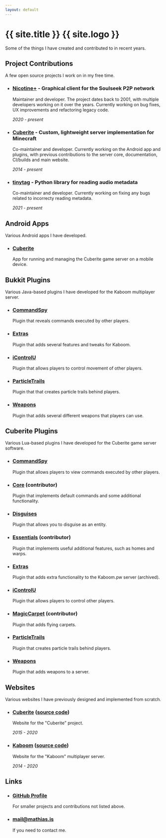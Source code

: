 ```yaml
---
layout: default
---
```


# {{ site.title }} {{ site.logo }}

Some of the things I have created and contributed to in recent years.


## Project Contributions

A few open source projects I work on in my free time.

 * ### [Nicotine+](https://github.com/nicotine-plus/nicotine-plus) - Graphical client for the Soulseek P2P network

   Maintainer and developer. The project dates back to 2001, with multiple developers working on it over the years. 
   Currently working on bug fixes, UX improvements and refactoring legacy code.

   *2020 - present*

 * ### [Cuberite](https://github.com/cuberite) - Custom, lightweight server implementation for Minecraft

   Co-maintainer and developer. Currently working on the Android app and plugins, with previous contributions to 
   the server core, documentation, CI/builds and main website.

   *2014 - present*

 * ### [tinytag](https://github.com/devsnd/tinytag) - Python library for reading audio metadata

   Co-maintainer and developer. Currently working on fixing any bugs related to incorrecty reading metadata.

   *2021 - present*


## Android Apps

Various Android apps I have developed.

 * ### [Cuberite](https://github.com/cuberite/android)

   App for running and managing the Cuberite game server on a mobile device.


## Bukkit Plugins

Various Java-based plugins I have developed for the Kaboom multiplayer server.

 * ### [CommandSpy](https://github.com/kaboomserver/commandspy)

   Plugin that reveals commands executed by other players.

 * ### [Extras](https://github.com/kaboomserver/extras)

   Plugin that adds several features and tweaks for Kaboom.

 * ### [iControlU](https://github.com/kaboomserver/icontrolu)

   Plugin that allows players to control movement of other players.

 * ### [ParticleTrails](https://github.com/kaboomserver/particletrails)

   Plugin that that creates particle trails behind players.

 * ### [Weapons](https://github.com/kaboomserver/weapons)

   Plugin that adds several different weapons that players can use.


## Cuberite Plugins

Various Lua-based plugins I have developed for the Cuberite game server software.

 * ### [CommandSpy](https://github.com/mathiascode/CommandSpy)

   Plugin that allows players to view commands executed by other players.

 * ### [Core](https://github.com/cuberite/Core) (contributor)

   Plugin that implements default commands and some additional functionality.

 * ### [Disguises](https://github.com/mathiascode/Disguises)

   Plugin that allows you to disguise as an entity.

 * ### [Essentials](https://github.com/cuberite/Essentials) (contributor)

   Plugin that implements useful additional features, such as homes and warps.

 * ### [Extras](https://github.com/mathiascode/Extras)

   Plugin that adds extra functionality to the Kaboom.pw server (archived).

 * ### [iControlU](https://github.com/mathiascode/iControlU)

   Plugin that allows players to control other players.

 * ### [MagicCarpet](https://github.com/cuberite/MagicCarpet) (contributor)

   Plugin that adds flying carpets.

 * ### [ParticleTrails](https://github.com/mathiascode/ParticleTrails)

   Plugin that creates particle trails behind players.

 * ### [Weapons](https://github.com/mathiascode/Weapons)

   Plugin that adds weapons to a server.


## Websites

Various websites I have previously designed and implemented from scratch.

 * ### [Cuberite](https://cuberite.org/) ([source code](https://github.com/cuberite/cuberite.github.io))

   Website for the "Cuberite" project.
   
   *2015 - 2020*

 * ### [Kaboom](https://kaboom.pw/) ([source code](https://github.com/kaboomserver/kaboom.pw))

   Website for the "Kaboom" multiplayer server.
   
   *2014 - 2020*


## Links

 * ### [GitHub Profile](https://github.com/mathiascode)

   For smaller projects and contributions not listed above.

 * ### [&#109;&#97;&#x69;&#108;&#x40;&#109;&#97;&#116;&#x68;&#105;&#97;&#x73;&#x2e;&#105;&#x73;](&#109;&#x61;&#x69;&#108;&#116;&#x6f;:&#109;&#97;&#x69;&#108;&#x40;&#109;&#97;&#116;&#x68;&#105;&#97;&#x73;&#x2e;&#105;&#x73;)

   If you need to contact me.

